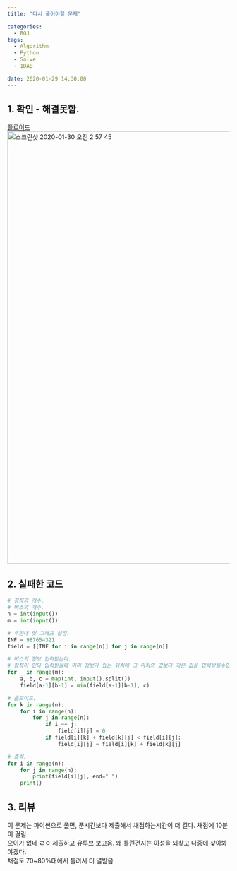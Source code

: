 ```yaml
---
title: "다시 풀어야할 문제"

categories:
  - BOJ
tags:
  - Algorithm
  - Python
  - Solve
  - 1DAB

date: 2020-01-29 14:30:00
---
```


## 1. 확인 - 해결못함.
[플로이드](https://www.acmicpc.net/problem/11404)  
<img width="979" alt="스크린샷 2020-01-30 오전 2 57 45" src="https://user-images.githubusercontent.com/20227720/73383229-4be21e00-430c-11ea-8036-f6ab376f5540.png">


## 2. 실패한 코드
```python
# 정점의 개수.
# 버스의 개수.
n = int(input())
m = int(input())

# 무한대 및 그래프 설정.
INF = 987654321
field = [[INF for i in range(n)] for j in range(n)]

# 버스의 정보 입력받는다.
# 함정이 있다 입력받을때 이미 정보가 있는 위치에 그 위치의 값보다 작은 값을 입력받을수있다.
for _ in range(m):
    a, b, c = map(int, input().split())
    field[a-1][b-1] = min(field[a-1][b-1], c)

# 플로이드.
for k in range(n):
    for i in range(n):
        for j in range(n):
            if i == j:
                field[i][j] = 0
            if field[i][k] + field[k][j] < field[i][j]:
                field[i][j] = field[i][k] + field[k][j]

# 출력.
for i in range(n):
    for j in range(n):
        print(field[i][j], end=" ")
    print()
```

## 3. 리뷰
이 문제는 파이썬으로 풀면, 푼시간보다 제출해서 채점하는시간이 더 길다. 채점에 10분이 걸림  
으이가 없네 ㄹㅇ 제출하고 유투브 보고옴. 왜 틀린건지는 이성을 되찾고 나중에 찾아봐야겠다.  
채점도 70~80%대에서 틀려서 더 열받음